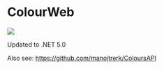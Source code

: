 # ColourWeb

![](docs/imgColourWeb1.png)

Updated to .NET 5.0

Also see: <https://github.com/manojtrerk/ColoursAPI>
